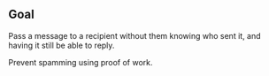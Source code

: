 ## Goal

Pass a message to a recipient without them knowing who sent it, and having it still be able to reply.

Prevent spamming using proof of work.
